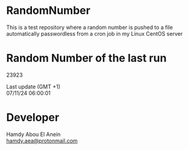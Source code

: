# RandomNumber    
This is a test repository where a random number is pushed to a file automatically passwordless from a cron job in my Linux CentOS server    
# Random Number of the last run   
23923
      
Last update (GMT +1)    
07/11/24 06:00:01
# Developer    
Hamdy Abou El Anein   
hamdy.aea@protonmail.com
